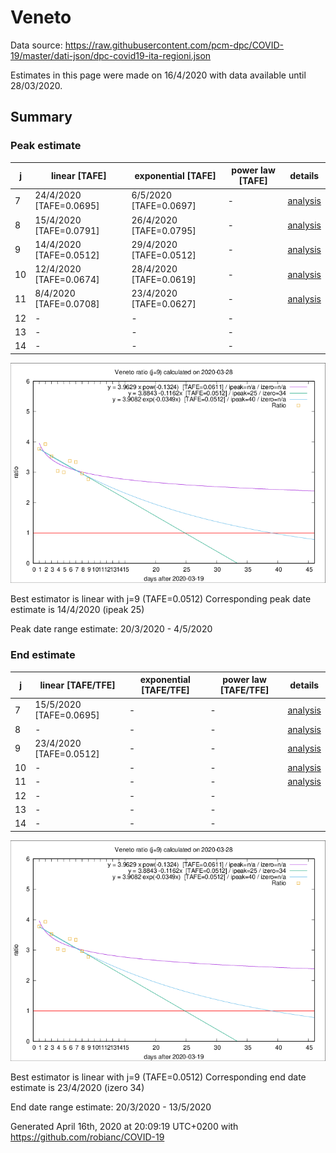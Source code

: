 # Veneto


Data source: https://raw.githubusercontent.com/pcm-dpc/COVID-19/master/dati-json/dpc-covid19-ita-regioni.json

Estimates in this page were made on 16/4/2020 with data available until 28/03/2020.


## Summary 

### Peak estimate 
|j|linear [TAFE]|exponential [TAFE]|power law [TAFE]|details|
|---|----|-----------|---------|-------|
|7|24/4/2020 [TAFE=0.0695]|6/5/2020 [TAFE=0.0697]|-|[analysis](COVID-19_veneto_j7_2020-03-28.md)|
|8|15/4/2020 [TAFE=0.0791]|26/4/2020 [TAFE=0.0795]|-|[analysis](COVID-19_veneto_j8_2020-03-28.md)|
|9|14/4/2020 [TAFE=0.0512]|29/4/2020 [TAFE=0.0512]|-|[analysis](COVID-19_veneto_j9_2020-03-28.md)|
|10|12/4/2020 [TAFE=0.0674]|28/4/2020 [TAFE=0.0619]|-|[analysis](COVID-19_veneto_j10_2020-03-28.md)|
|11|8/4/2020 [TAFE=0.0708]|23/4/2020 [TAFE=0.0627]|-|[analysis](COVID-19_veneto_j11_2020-03-28.md)|
|12|-|-|-||
|13|-|-|-||
|14|-|-|-||

![best peak estimate](COVID-19_veneto_j9_2020-03-28.png)

Best estimator is linear with j=9 (TAFE=0.0512)
Corresponding peak date estimate is 14/4/2020 (ipeak 25)


Peak date range estimate: 20/3/2020 - 4/5/2020

### End estimate 
|j|linear [TAFE/TFE]|exponential [TAFE/TFE]|power law [TAFE/TFE]|details|
|---|----|-----------|---------|-------|
|7|15/5/2020 [TAFE=0.0695]|-|-|[analysis](COVID-19_veneto_j7_2020-03-28.md)|
|8|-|-|-|[analysis](COVID-19_veneto_j8_2020-03-28.md)|
|9|23/4/2020 [TAFE=0.0512]|-|-|[analysis](COVID-19_veneto_j9_2020-03-28.md)|
|10|-|-|-|[analysis](COVID-19_veneto_j10_2020-03-28.md)|
|11|-|-|-|[analysis](COVID-19_veneto_j11_2020-03-28.md)|
|12|-|-|-||
|13|-|-|-||
|14|-|-|-||

![best zero estimate](COVID-19_veneto_j9_2020-03-28.png)

Best estimator is linear with j=9 (TAFE=0.0512)
Corresponding end date estimate is 23/4/2020 (izero 34)


End date range estimate: 20/3/2020 - 13/5/2020

Generated April 16th, 2020 at 20:09:19 UTC+0200 with https://github.com/robianc/COVID-19
